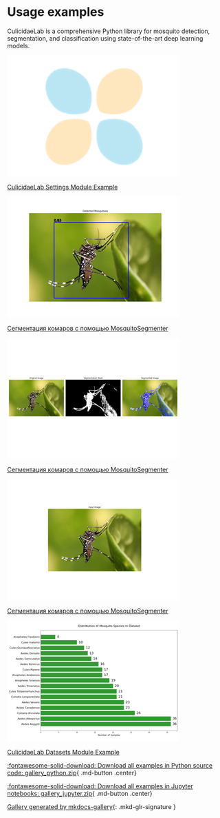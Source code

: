 # Usage examples

CulicidaeLab is a comprehensive Python library for mosquito detection, segmentation, and classification using state-of-the-art deep learning models.



<div class="mkd-glr-thumbcontainer" tooltip="This notebook demonstrates how to use the settings module in CulicidaeLab.">
    <!--div class="figure align-default" id="id1"-->
        <img alt="CulicidaeLab Settings Module Example" src="images\thumb\mkd_glr_tutorial_part_0_settings_example_thumb.png" />
        <p class="caption">
            <span class="caption-text">
                <a class="reference internal" href="tutorial_part_0_settings_example">
                    <span class="std std-ref">CulicidaeLab Settings Module Example</span>
                </a>
            </span>
            <!--a class="headerlink" href="#id1" title="Permalink to this image"></a-->
        </p>
    <!--/div-->
</div>

<div class="mkd-glr-thumbcontainer" tooltip="Этот туториал показывает, как использовать MosquitoSegmenter из библиотеки CulicidaeLab для вып...">
    <!--div class="figure align-default" id="id1"-->
        <img alt="Сегментация комаров с помощью MosquitoSegmenter" src="images\thumb\mkd_glr_tutorial_part_1_mosquito_detection_thumb.png" />
        <p class="caption">
            <span class="caption-text">
                <a class="reference internal" href="tutorial_part_1_mosquito_detection">
                    <span class="std std-ref">Сегментация комаров с помощью MosquitoSegmenter</span>
                </a>
            </span>
            <!--a class="headerlink" href="#id1" title="Permalink to this image"></a-->
        </p>
    <!--/div-->
</div>

<div class="mkd-glr-thumbcontainer" tooltip="Этот туториал показывает, как использовать MosquitoSegmenter из библиотеки CulicidaeLab для вып...">
    <!--div class="figure align-default" id="id1"-->
        <img alt="Сегментация комаров с помощью MosquitoSegmenter" src="images\thumb\mkd_glr_tutorial_part_2_mosquito_segmentation_thumb.png" />
        <p class="caption">
            <span class="caption-text">
                <a class="reference internal" href="tutorial_part_2_mosquito_segmentation">
                    <span class="std std-ref">Сегментация комаров с помощью MosquitoSegmenter</span>
                </a>
            </span>
            <!--a class="headerlink" href="#id1" title="Permalink to this image"></a-->
        </p>
    <!--/div-->
</div>

<div class="mkd-glr-thumbcontainer" tooltip="Этот туториал показывает, как использовать MosquitoSegmenter из библиотеки CulicidaeLab для вып...">
    <!--div class="figure align-default" id="id1"-->
        <img alt="Сегментация комаров с помощью MosquitoSegmenter" src="images\thumb\mkd_glr_tutorial_part_3_mosquito_classification_thumb.png" />
        <p class="caption">
            <span class="caption-text">
                <a class="reference internal" href="tutorial_part_3_mosquito_classification">
                    <span class="std std-ref">Сегментация комаров с помощью MosquitoSegmenter</span>
                </a>
            </span>
            <!--a class="headerlink" href="#id1" title="Permalink to this image"></a-->
        </p>
    <!--/div-->
</div>

<div class="mkd-glr-thumbcontainer" tooltip="This notebook demonstrates how to use the datasets module in CulicidaeLab.">
    <!--div class="figure align-default" id="id1"-->
        <img alt="CulicidaeLab Datasets Module Example" src="images\thumb\mkd_glr_tutorial_part_4_datasets_example_thumb.png" />
        <p class="caption">
            <span class="caption-text">
                <a class="reference internal" href="tutorial_part_4_datasets_example">
                    <span class="std std-ref">CulicidaeLab Datasets Module Example</span>
                </a>
            </span>
            <!--a class="headerlink" href="#id1" title="Permalink to this image"></a-->
        </p>
    <!--/div-->
</div>

<div class="mkd-glr-clear"></div>

<!-- docs_en_generated_gallery -->


<div id="download_links"></div>

[:fontawesome-solid-download: Download all examples in Python source code: gallery_python.zip](./gallery_python.zip){ .md-button .center}

[:fontawesome-solid-download: Download all examples in Jupyter notebooks: gallery_jupyter.zip](./gallery_jupyter.zip){ .md-button .center}


[Gallery generated by mkdocs-gallery](https://smarie.github.io/mkdocs-gallery){: .mkd-glr-signature }

